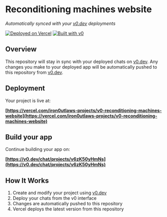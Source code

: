 # Reconditioning machines website

*Automatically synced with your [v0.dev](https://v0.dev) deployments*

[![Deployed on Vercel](https://img.shields.io/badge/Deployed%20on-Vercel-black?style=for-the-badge&logo=vercel)](https://vercel.com/iron0utlaws-projects/v0-reconditioning-machines-website)
[![Built with v0](https://img.shields.io/badge/Built%20with-v0.dev-black?style=for-the-badge)](https://v0.dev/chat/projects/v6zK50yHmNs)

## Overview

This repository will stay in sync with your deployed chats on [v0.dev](https://v0.dev).
Any changes you make to your deployed app will be automatically pushed to this repository from [v0.dev](https://v0.dev).

## Deployment

Your project is live at:

**[https://vercel.com/iron0utlaws-projects/v0-reconditioning-machines-website](https://vercel.com/iron0utlaws-projects/v0-reconditioning-machines-website)**

## Build your app

Continue building your app on:

**[https://v0.dev/chat/projects/v6zK50yHmNs](https://v0.dev/chat/projects/v6zK50yHmNs)**

## How It Works

1. Create and modify your project using [v0.dev](https://v0.dev)
2. Deploy your chats from the v0 interface
3. Changes are automatically pushed to this repository
4. Vercel deploys the latest version from this repository
